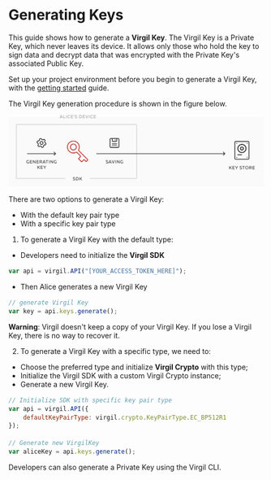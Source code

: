 # Generating Keys

This guide shows how to generate a **Virgil Key**.  The Virgil Key is a Private Key, which never leaves its device. It allows only those who hold the key to sign data and decrypt data that was encrypted with the Private Key's associated Public Key.

Set up your project environment before you begin to generate a Virgil Key, with the [getting started](/docs/guides/configuration/client.md) guide.

The Virgil Key generation procedure is shown in the figure below.

![Virgil Key Intro](/docs/img/Key_introduction.png "Keys generation")

There are two options to generate a Virgil Key:
- With the default key pair type
- With a specific key pair type


1. To generate a Virgil Key with the default type:


- Developers need to initialize the **Virgil SDK**

```javascript
var api = virgil.API("[YOUR_ACCESS_TOKEN_HERE]");
```

- Then Alice generates a new Virgil Key

```javascript
// generate Virgil Key
var key = api.keys.generate();
```

**Warning**: Virgil doesn't keep a copy of your Virgil Key. If you lose a Virgil Key, there is no way to recover it.

2. To generate a Virgil Key with a specific type, we need to:


- Choose the preferred type and initialize **Virgil Crypto** with this type;
- Initialize the Virgil SDK with a custom Virgil Crypto instance;
- Generate a new Virgil Key.

```javascript
// Initialize SDK with specific key pair type
var api = virgil.API({
    defaultKeyPairType: virgil.crypto.KeyPairType.EC_BP512R1
});

// Generate new VirgilKey
var aliceKey = api.keys.generate();
```

Developers can also generate a Private Key using the Virgil CLI.
